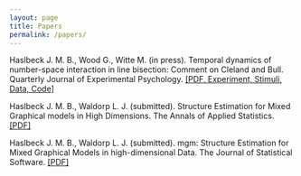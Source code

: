 ```yaml
---
layout: page
title: Papers
permalink: /papers/
---
```


Haslbeck J. M. B., Wood G., Witte M. (in press). Temporal dynamics of number-space interaction
in line bisection: Comment on Cleland and Bull. Quarterly Journal of Experimental Psychology. [[PDF, Experiment, Stimuli, Data, Code]](https://github.com/jmbh/bisectionpaper)

Haslbeck J. M. B., Waldorp L. J. (submitted). Structure Estimation for Mixed Graphical models in
High Dimensions. The Annals of Applied Statistics. [[PDF]](http://arxiv.org/pdf/1510.05677v1.pdf)

Haslbeck J. M. B., Waldorp L. J. (submitted). mgm: Structure Estimation for Mixed Graphical
Models in high-dimensional Data. The Journal of Statistical Software. [[PDF]](http://arxiv.org/pdf/1510.06871v1.pdf)